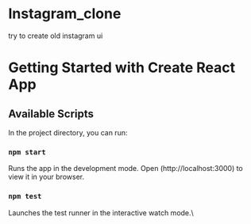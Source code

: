# Instagram_clone
try to create old instagram ui

# Getting Started with Create React App

## Available Scripts

In the project directory, you can run:

### `npm start`

Runs the app in the development mode.
Open (http://localhost:3000) to view it in your browser.


### `npm test`

Launches the test runner in the interactive watch mode.\




